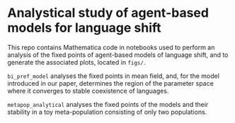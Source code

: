 # Analystical study of agent-based models for language shift

This repo contains Mathematica code in notebooks used to perform an analysis of
the fixed points of agent-based models of language shift, and to generate the
associated plots, located in `figs/`.

`bi_pref_model` analyses the fixed points in mean field, and, for the model
introduced in our paper, determines the region of the parameter space where it
converges to stable coexistence of languages.

`metapop_analytical` analyses the fixed points of the models and their stability
in a toy meta-population consisting of only two populations.